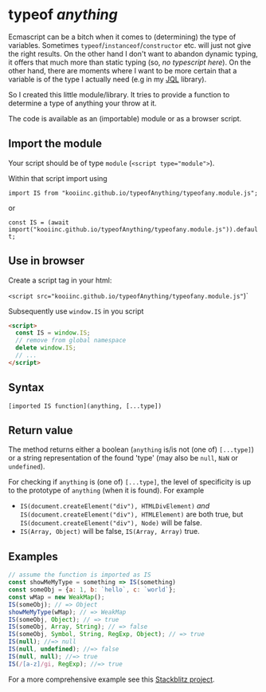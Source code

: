 # typeof *anything*

Ecmascript can be a bitch when it comes to (determining) the type of variables. Sometimes `typeof`/`instanceof`/`constructor` etc. will 
just not give the right results. On the other hand I don't want to abandon dynamic typing, it offers that much more than static typing 
(so, *no typescript here*). On the other hand, there are moments where I want to be more certain that a variable is of the type I actually 
need (e.g in my [JQL](https://github.com/KooiInc/JQL) library).

So I created this little module/library. It tries to provide a function to determine a type of anything your throw at it.

The code is available as an (importable) module or as a browser script.

## Import the module

Your script should be of type `module` (`<script type="module">`).

Within that script import using

`import IS from "kooiinc.github.io/typeofAnything/typeofany.module.js";`

or 

`const IS = (await import("kooiinc.github.io/typeofAnything/typeofany.module.js")).default;`

## Use in browser

Create a script tag in your html:

`<script src="kooiinc.github.io/typeofAnything/typeofany.module.js"`)</script>`

Subsequently use `window.IS` in you script

```html
<script>
  const IS = window.IS;
  // remove from global namespace
  delete window.IS;
  // ...
</script>
```

## Syntax

`[imported IS function](anything, [...type])`

## Return value

The method returns either a boolean (`anything` is/is not (one of) `[...type]`) 
or a string representation of the found 'type' (may also be `null`, `NaN` or `undefined`).

For checking if `anything` is (one of) `[...type]`, the level of specificity is
up to the prototype of `anything` (when it is found). For example

- `IS(document.createElement("div"), HTMLDivElement)`
*and* `IS(document.createElement("div"), HTMLElement)` are both true, but
`IS(document.createElement("div"), Node)` will be false. 
- `IS(Array, Object)` will be false, `IS(Array, Array)` true. 

## Examples

```javascript
// assume the function is imported as IS
const showMeMyType = something => IS(something)
const someObj = {a: 1, b: `hello`, c: `world`};
const wMap = new WeakMap();
IS(someObj); // => Object
showMeMyType(wMap); // => WeakMap
IS(someObj, Object); // => true
IS(someObj, Array, String); // => false
IS(someObj, Symbol, String, RegExp, Object); // => true
IS(null); //=> null
IS(null, undefined); //=> false
IS(null, null); //=> true
IS(/[a-z]/gi, RegExp); //=> true
```

For a more comprehensive example see this [Stackblitz project](https://stackblitz.com/edit/js-a1ggb3?file=index.js).
